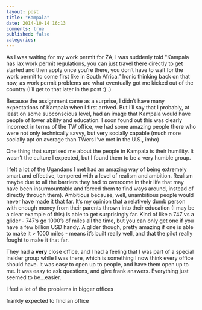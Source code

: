 ```yaml
---
layout: post
title: "Kampala"
date: 2014-10-14 16:13
comments: true
published: false
categories: 
---
```


As I was waiting for my work permit for ZA, I was suddenly told "Kampala has lax work permit regulations, you can just travel there directly to get started and then apply once you’re there, you don’t have to wait for the work permit to come first like in South Africa.” Ironic thinking back on that now, as work permit problems are what eventually got me kicked out of the country (I’ll get to that later in the post :) .)

Because the assignment came as a surprise, I didn’t have many expectations of Kampala when I first arrived. But I’ll say that I probably, at least on some subconscious level, had an image that Kampala would have people of lower ability and education. I soon found out this was clearly incorrect in terms of the TW office, we had some amazing people there who were not only technically savvy, but very socially capable (much more socially apt on average than TWers I’ve met in the U.S., imho)

One thing that surprised me about the people in Kampala is their humility. It wasn’t the culture I expected, but I found them to be a very humble group.

I felt a lot of the Ugandans I met had an amazing way of being extremely smart and effective, tempered with a level of realism and ambition. Realism maybe due to all the barriers they had to overcome in their life that may have been insurmountable and forced them to find ways around, instead of directly through them). Ambitious because, well, unambitious people would never have made it that far. It’s my opinion that a relatively dumb person with enough money from their parents thrown into their education (I may be a clear example of this) is able to get surprisingly far. Kind of like a 747 vs a glider - 747’s go 1000’s of miles all the time, but you can only get one if you have a few billion USD handy. A glider though, pretty amazing if one is able to make it > 1000 miles - means it’s built really well, and that the pilot really fought to make it that far.

They had a **very** close office, and I had a feeling that I was part of a special insider group while I was there, which is something I now think every office should have. It was easy to open up to people, and have them open up to me. It was easy to ask questions, and give frank answers. Everything just seemed to be...easier.

I feel a lot of the problems in bigger offices 

frankly expected to find an office

